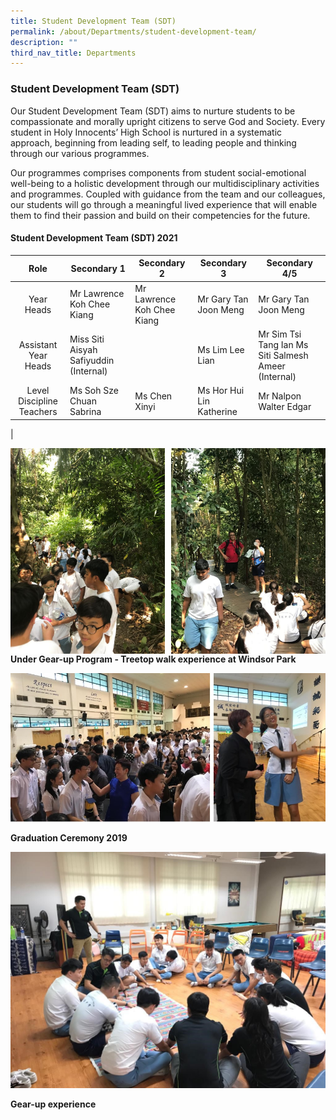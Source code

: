 ```yaml
---
title: Student Development Team (SDT)
permalink: /about/Departments/student-development-team/
description: ""
third_nav_title: Departments
---
```

### **Student Development Team (SDT)**

Our Student Development Team (SDT) aims to nurture students to be compassionate and morally upright citizens to serve God and Society. Every student in Holy Innocents’ High School is nurtured in a systematic approach, beginning from leading self, to leading people and thinking through our various programmes.

Our programmes comprises components from student social-emotional well-being to a holistic development through our multidisciplinary activities and programmes. Coupled with guidance from the team and our colleagues, our students will go through a meaningful lived experience that will enable them to find their passion and build on their competencies for the future.   

#### **Student Development Team (SDT) 2021**

| Role | Secondary  1 | Secondary 2 | Secondary 3 | Secondary   4/5 |
|:---:|---|---|---|---|
|  Year Heads | Mr Lawrence Koh Chee Kiang | Mr Lawrence Koh Chee Kiang | Mr Gary Tan Joon Meng | Mr Gary Tan Joon Meng |
| Assistant Year Heads | Miss Siti Aisyah Safiyuddin (Internal) |  | Ms Lim Lee Lian | Mr Sim Tsi Tang Ian Ms Siti Salmesh Ameer (Internal) |
| Level Discipline  Teachers |  Ms Soh Sze Chuan Sabrina | Ms Chen Xinyi | Ms Hor Hui Lin Katherine  | Mr Nalpon Walter Edgar |
|

<img src="/images/sdt1.jpg" 
     style="width:49%" align=left>
<img src="/images/sdt%202.jpg" 
     style="width:49%" align=right>		 

<br><br><br><br>
<br><br><br><br>
<br><br><br><br>
<br><br>

**Under Gear-up Program - Treetop walk experience at Windsor Park**

![](/images/sdt%203n4.jpg)

**Graduation Ceremony 2019**

![](/images/sdt5.jpg)

**Gear-up experience**